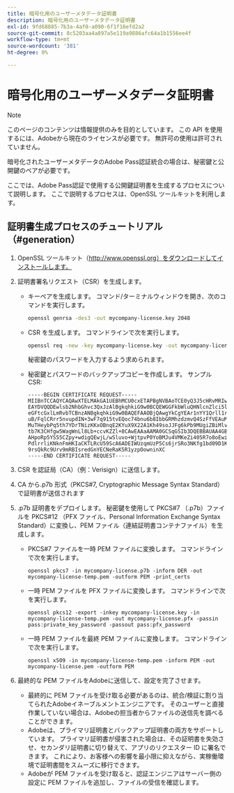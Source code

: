 ```yaml
---
title: 暗号化用のユーザーメタデータ証明書
description: 暗号化用のユーザーメタデータ証明書
exl-id: 9fd68885-7b3a-4af0-a090-6f1f16efd2a2
source-git-commit: 8c5203aa4a897a5e119a9886afc64a1b1556ee4f
workflow-type: tm+mt
source-wordcount: '381'
ht-degree: 0%

---
```



# 暗号化用のユーザーメタデータ証明書

>[!NOTE]
>
>このページのコンテンツは情報提供のみを目的としています。 この API を使用するには、Adobeから現在のライセンスが必要です。 無許可の使用は許可されていません。

暗号化されたユーザーメタデータのAdobe Pass認証統合の場合は、秘密鍵と公開鍵のペアが必要です。

ここでは、Adobe Pass認証で使用する公開鍵証明書を生成するプロセスについて説明します。 ここで説明するプロセスは、OpenSSL ツールキットを利用します。

## 証明書生成プロセスのチュートリアル（#generation）

1. OpenSSL ツールキット（http://www.openssl.org）をダウンロードしてインストールします。

1. 証明書署名リクエスト（CSR）を生成します。

   * キーペアを生成します。  コマンド/ターミナルウィンドウを開き、次のコマンドを実行します。

     ```bash
     openssl genrsa -des3 -out mycompany-license.key 2048
     ```

   * CSR を生成します。 コマンドラインで次を実行します。

     ```bash
     openssl req -new -key mycompany-license.key -out mycompany-license.csr -batch
     ```

     秘密鍵のパスワードを入力するよう求められます。

   * 秘密鍵とパスワードのバックアップコピーを作成します。 サンプル CSR:

     ```
     -----BEGIN CERTIFICATE REQUEST-----
     MIIBnTCCAQYCAQAwXTELMAkGA1UEBhMCU0cxETAPBgNVBAoTCE0yQ3J5cHRvMRIw
     EAYDVQQDEwlsb2NhbGhvc3QxJzAlBgkqhkiG9w0BCQEWGGFkbWluQHNlcnZlci5l
     eGFtcGxlLmRvbTCBnzANBgkqhkiG9w0BAQEFAAOBjQAwgYkCgYEAr1nYY1Qrll1r
     uB/FqlCRrr5nvupdIN+3wF7q915tvEQoc74bnu6b8IbbGRMhzdzmvQ4SzFfVEAuM
     MuTHeybPq5th7YDrTNizKKxOBnqE2KYuX9X22A1Kh49soJJFg6kPb9MUgiZBiMlv
     tb7K3CHfgw5WagWnLl8Lb+ccvKZZl+8CAwEAAaAAMA0GCSqGSIb3DQEBBAUAA4GB
     AHpoRp5YS55CZpy+wdigQEwjL/wSluvo+WjtpvP0YoBMJu4VMKeZi405R7o8oEwi
     PdlrrliKNknFmHKIaCKTLRcU59ScA6ADEIWUzqmUzP5Cs6jrSRo3NKfg1bd09D1K
     9rsQkRc9Urv9mRBIsredGnYECNeRaK5R1yzpOowninXC
     -----END CERTIFICATE REQUEST-----
     ```

1. CSR を認証局（CA）（例：Verisign）に送信します。

1. CA から.p7b 形式（PKCS#7, Cryptographic Message Syntax Standard）で証明書が送信されます

1. .p7b 証明書をデプロイします。 秘密鍵を使用して PKCS#7 （.p7b）ファイルを PKCS#12 （PFX ファイル、Personal Information Exchange Syntax Standard）に変換し、PEM ファイル（連結証明書コンテナファイル）を生成します。

   * PKCS#7 ファイルを一時 PEM ファイルに変換します。 コマンドラインで次を実行します。

     ```
     openssl pkcs7 -in mycompany-license.p7b -inform DER -out mycompany-license-temp.pem -outform PEM -print_certs
     ```

   * 一時 PEM ファイルを PFX ファイルに変換します。  コマンドラインで次を実行します。

     ```
     openssl pkcs12 -export -inkey mycompany-license.key -in mycompany-license-temp.pem -out mycompany-license.pfx -passin pass:private_key_password -passout pass:pfx_password
     ```

   * 一時 PEM ファイルを最終 PEM ファイルに変換します。 コマンドラインで次を実行します。

     ```
     openssl x509 -in mycompany-license-temp.pem -inform PEM -out mycompany-license.pem -outform PEM
     ```

1. 最終的な PEM ファイルをAdobeに送信して、設定を完了させます。

   * 最終的に PEM ファイルを受け取る必要があるのは、統合/検証に割り当てられたAdobeイネーブルメントエンジニアです。 そのユーザーと直接作業していない場合は、Adobeの担当者からファイルの送信先を調べることができます。
   * Adobeは、プライマリ証明書とバックアップ証明書の両方をサポートしています。 プライマリ証明書が侵害された場合は、その証明書を失効させ、セカンダリ証明書に切り替えて、アプリのリクエスター ID に署名できます。 これにより、お客様への影響を最小限に抑えながら、実稼働環境で証明書間をスムーズに移行できます。
   * Adobeが PEM ファイルを受け取ると、認証エンジニアはサーバー側の設定に PEM ファイルを追加し、ファイルの受信を確認します。
